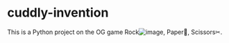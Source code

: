 # cuddly-invention
This is a Python project on the OG game Rock![image](https://user-images.githubusercontent.com/55784109/148926223-3f1eb339-d855-4afc-b276-5ca9de8c270b.png), Paper📰, Scissors✂.
